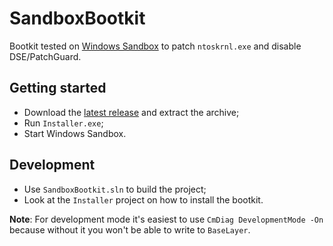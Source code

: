 # SandboxBootkit

Bootkit tested on [Windows Sandbox](https://docs.microsoft.com/en-us/windows/security/threat-protection/windows-sandbox/windows-sandbox-overview) to patch `ntoskrnl.exe` and disable DSE/PatchGuard.

## Getting started

- Download the [latest release](https://github.com/thesecretclub/SandboxBootkit/releases/latest) and extract the archive;
- Run `Installer.exe`;
- Start Windows Sandbox.

## Development

- Use `SandboxBootkit.sln` to build the project;
- Look at the `Installer` project on how to install the bootkit.

**Note**: For development mode it's easiest to use `CmDiag DevelopmentMode -On` because without it you won't be able to write to `BaseLayer`.
